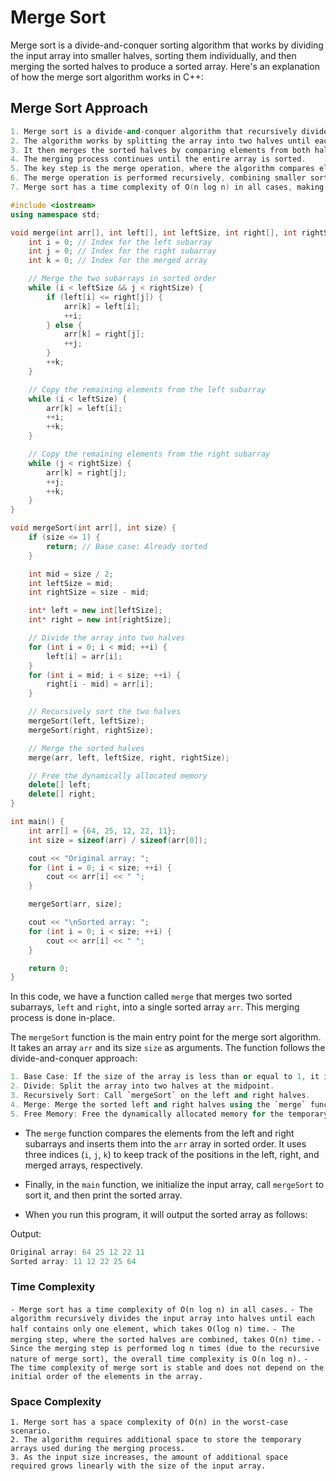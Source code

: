 # Merge Sort 

Merge sort is a divide-and-conquer sorting algorithm that works by dividing the input array into smaller halves, sorting them individually, and then merging the sorted halves to produce a sorted array. Here's an explanation of how the merge sort algorithm works in C++:


## Merge Sort Approach 
```cpp
1. Merge sort is a divide-and-conquer algorithm that recursively divides the input array into smaller halves.
2. The algorithm works by splitting the array into two halves until each half contains only one element (which is considered sorted).
3. It then merges the sorted halves by comparing elements from both halves and placing them in the correct order.
4. The merging process continues until the entire array is sorted.
5. The key step is the merge operation, where the algorithm compares elements from the two sorted halves and combines them into a single sorted sequence.
6. The merge operation is performed recursively, combining smaller sorted sequences into larger ones until the entire array is sorted.
7. Merge sort has a time complexity of O(n log n) in all cases, making it an efficient sorting algorithm for large datasets.
```

```cpp
#include <iostream>
using namespace std;

void merge(int arr[], int left[], int leftSize, int right[], int rightSize) {
    int i = 0; // Index for the left subarray
    int j = 0; // Index for the right subarray
    int k = 0; // Index for the merged array

    // Merge the two subarrays in sorted order
    while (i < leftSize && j < rightSize) {
        if (left[i] <= right[j]) {
            arr[k] = left[i];
            ++i;
        } else {
            arr[k] = right[j];
            ++j;
        }
        ++k;
    }

    // Copy the remaining elements from the left subarray
    while (i < leftSize) {
        arr[k] = left[i];
        ++i;
        ++k;
    }

    // Copy the remaining elements from the right subarray
    while (j < rightSize) {
        arr[k] = right[j];
        ++j;
        ++k;
    }
}

void mergeSort(int arr[], int size) {
    if (size <= 1) {
        return; // Base case: Already sorted
    }

    int mid = size / 2;
    int leftSize = mid;
    int rightSize = size - mid;

    int* left = new int[leftSize];
    int* right = new int[rightSize];

    // Divide the array into two halves
    for (int i = 0; i < mid; ++i) {
        left[i] = arr[i];
    }
    for (int i = mid; i < size; ++i) {
        right[i - mid] = arr[i];
    }

    // Recursively sort the two halves
    mergeSort(left, leftSize);
    mergeSort(right, rightSize);

    // Merge the sorted halves
    merge(arr, left, leftSize, right, rightSize);

    // Free the dynamically allocated memory
    delete[] left;
    delete[] right;
}

int main() {
    int arr[] = {64, 25, 12, 22, 11};
    int size = sizeof(arr) / sizeof(arr[0]);

    cout << "Original array: ";
    for (int i = 0; i < size; ++i) {
        cout << arr[i] << " ";
    }

    mergeSort(arr, size);

    cout << "\nSorted array: ";
    for (int i = 0; i < size; ++i) {
        cout << arr[i] << " ";
    }

    return 0;
}
```

In this code, we have a function called `merge` that merges two sorted subarrays, `left` and `right`, into a single sorted array `arr`. This merging process is done in-place.

The `mergeSort` function is the main entry point for the merge sort algorithm. It takes an array `arr` and its size `size` as arguments. The function follows the divide-and-conquer approach:
```cpp
1. Base Case: If the size of the array is less than or equal to 1, it is already sorted, so we return.
2. Divide: Split the array into two halves at the midpoint.
3. Recursively Sort: Call `mergeSort` on the left and right halves.
4. Merge: Merge the sorted left and right halves using the `merge` function.
5. Free Memory: Free the dynamically allocated memory for the temporary left and right arrays.
```
- The `merge` function compares the elements from the left and right subarrays and inserts them into the `arr` array in sorted order. It uses three indices (`i`, `j`, `k`) to keep track of the positions in the left, right, and merged arrays, respectively.

- Finally, in the `main` function, we initialize the input array, call `mergeSort` to sort it, and then print the sorted array.

- When you run this program, it will output the sorted array as follows:

Output:
```cpp
Original array: 64 25 12 22 11
Sorted array: 11 12 22 25 64
```

### Time Complexity 

`- Merge sort has a time complexity of O(n log n) in all cases.`
`- The algorithm recursively divides the input array into halves until each half contains only one element, which takes O(log n) time.`
`- The merging step, where the sorted halves are combined, takes O(n) time.`
`- Since the merging step is performed log n times (due to the recursive nature of merge sort), the overall time complexity is O(n log n).`
`- The time complexity of merge sort is stable and does not depend on the initial order of the elements in the array.`

### Space Complexity
```
1. Merge sort has a space complexity of O(n) in the worst-case scenario.
2. The algorithm requires additional space to store the temporary arrays used during the merging process.
3. As the input size increases, the amount of additional space required grows linearly with the size of the input array.
```
